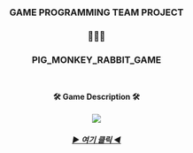 <h3 align="center"><b>GAME PROGRAMMING TEAM PROJECT</b></h3>
<h3 align="center"><b>🐷🐵🐰</b></h3>
<h3 align="center"><b>PIG_MONKEY_RABBIT_GAME</b></h3>
</br>

<div align=center>

<!-- tech badge -->
<b>🛠 Game Description 🛠</b></h3>
</br>
</br>
<img src="https://img.shields.io/badge/Notion-000000?style=flat&logo=C%2B%2B&logoColor=white"/></a>
##### [▶ 여기 클릭 ◀](https://laced-payment-652.notion.site/ba6f40e2d7d845639f518a79a09a7d49)
